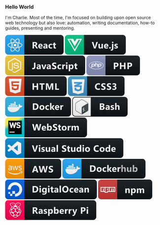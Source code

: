 ### Hello World
I'm Charlie. 
Most of the time, I'm focused on building upon open source web technology but also love: automation, writing documentation, how-to guides, presenting and mentoring.

![](https://github.com/MikeCodesDotNET/ColoredBadges/blob/master/svg/dev/frameworks/react.svg)
![](https://github.com/MikeCodesDotNET/ColoredBadges/blob/master/svg/dev/frameworks/vue.svg)
![](https://github.com/MikeCodesDotNET/ColoredBadges/blob/master/svg/dev/languages/js.svg)
![](https://github.com/MikeCodesDotNET/ColoredBadges/blob/master/svg/dev/languages/php.svg)
![](https://github.com/MikeCodesDotNET/ColoredBadges/blob/master/svg/dev/languages/html.svg)
![](https://github.com/MikeCodesDotNET/ColoredBadges/blob/master/svg/dev/languages/css3.svg)
![](https://github.com/MikeCodesDotNET/ColoredBadges/blob/master/svg/dev/tools/docker.svg)
![](https://github.com/MikeCodesDotNET/ColoredBadges/blob/master/svg/dev/tools/bash.svg)
![](https://github.com/MikeCodesDotNET/ColoredBadges/blob/master/svg/dev/tools/jetbrains_webstorm.svg)
![](https://github.com/MikeCodesDotNET/ColoredBadges/blob/master/svg/dev/tools/visualstudio_code.svg)
![](https://github.com/MikeCodesDotNET/ColoredBadges/blob/master/svg/dev/services/aws.svg)
![](https://github.com/MikeCodesDotNET/ColoredBadges/blob/master/svg/dev/services/dockerhub.svg)
![](https://github.com/MikeCodesDotNET/ColoredBadges/blob/master/svg/dev/services/digitalocean.svg)
![](https://github.com/MikeCodesDotNET/ColoredBadges/blob/master/svg/dev/services/npm.svg)
![](https://github.com/MikeCodesDotNET/ColoredBadges/blob/master/svg/devices/raspberrypi.svg)
